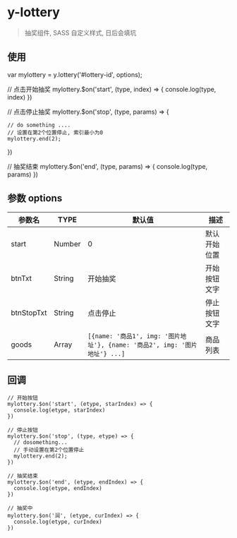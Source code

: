 # y-lottery

> 抽奖组件, SASS 自定义样式, 日后会填坑

## 使用
var mylottery = y.lottery('#lottery-id', options);

// 点击开始抽奖
mylottery.$on('start', (type, index) => {
console.log(type, index)
})

// 点击停止抽奖
mylottery.$on('stop', (type, params) => {

    // do something ....
    // 设置在第2个位置停止, 索引最小为0
    mylottery.end(2);

})

// 抽奖结束
mylottery.$on('end', (type, params) => {
console.log(type, params)
})

## 参数 options

| 参数名     | TYPE   | 默认值                                                                     | 描述         |
| ---------- | ------ | -------------------------------------------------------------------------- | ------------ |
| start      | Number | 0                                                                          | 默认开始位置 |
| btnTxt     | String | 开始抽奖                                                                   | 开始按钮文字 |
| btnStopTxt | String | 点击停止                                                                   | 停止按钮文字 |
| goods      | Array  | `[{name: '商品1', img: '图片地址'}, {name: '商品2', img: '图片地址'} ...]` | 商品列表     |

## 回调

```
// 开始按钮
mylottery.$on('start', (etype, starIndex) => {
  console.log(etype, starIndex)
})
```

```
// 停止按钮
mylottery.$on('stop', (type, etype) => {
  // dosomething...
  // 手动设置在第2个位置停止
  mylottery.end(2);
})
```

```
// 抽奖结束
mylottery.$on('end', (etype, endIndex) => {
  console.log(etype, endIndex)
})
```

```
// 抽奖中
mylottery.$on('润', (etype, curIndex) => {
  console.log(etype, curIndex)
})
```
